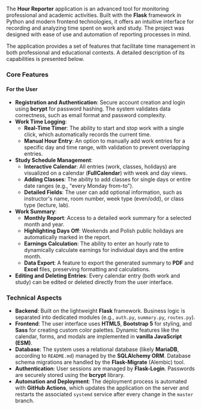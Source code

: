 The **Hour Reporter** application is an advanced tool for monitoring professional and academic activities. Built with the **Flask** framework in Python and modern frontend technologies, it offers an intuitive interface for recording and analyzing time spent on work and study. The project was designed with ease of use and automation of reporting processes in mind.


The application provides a set of features that facilitate time management in both professional and educational contexts. A detailed description of its capabilities is presented below.

### Core Features

#### For the User

* **Registration and Authentication**: Secure account creation and login using **bcrypt** for password hashing. The system validates data correctness, such as email format and password complexity.
* **Work Time Logging**:
    * **Real-Time Timer**: The ability to start and stop work with a single click, which automatically records the current time.
    * **Manual Hour Entry**: An option to manually add work entries for a specific day and time range, with validation to prevent overlapping entries.
* **Study Schedule Management**:
    * **Interactive Calendar**: All entries (work, classes, holidays) are visualized on a calendar (**FullCalendar**) with week and day views.
    * **Adding Classes**: The ability to add classes for single days or entire date ranges (e.g., "every Monday from-to").
    * **Detailed Fields**: The user can add optional information, such as instructor's name, room number, week type (even/odd), or class type (lecture, lab).
* **Work Summary**:
    * **Monthly Report**: Access to a detailed work summary for a selected month and year.
    * **Highlighting Days Off**: Weekends and Polish public holidays are automatically marked in the report.
    * **Earnings Calculation**: The ability to enter an hourly rate to dynamically calculate earnings for individual days and the entire month.
    * **Data Export**: A feature to export the generated summary to **PDF** and **Excel** files, preserving formatting and calculations.
* **Editing and Deleting Entries**: Every calendar entry (both work and study) can be edited or deleted directly from the user interface.

### Technical Aspects

* **Backend**: Built on the lightweight **Flask** framework. Business logic is separated into dedicated modules (e.g., `auth.py`, `summary.py`, `routes.py`).
* **Frontend**: The user interface uses **HTML5**, **Bootstrap 5** for styling, and **Sass** for creating custom color palettes. Dynamic features like the calendar, forms, and modals are implemented in **vanilla JavaScript (ESM)**.
* **Database**: The system uses a relational database (likely **MariaDB**, according to `README.md`) managed by the **SQLAlchemy ORM**. Database schema migrations are handled by the **Flask-Migrate** (Alembic) tool.
* **Authentication**: User sessions are managed by **Flask-Login**. Passwords are securely stored using the **bcrypt** library.
* **Automation and Deployment**: The deployment process is automated with **GitHub Actions**, which updates the application on the server and restarts the associated `systemd` service after every change in the `master` branch.
